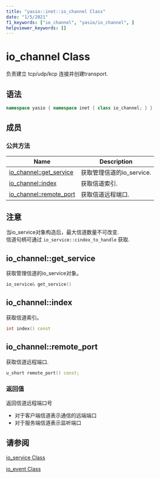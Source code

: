 ```yaml
---
title: "yasio::inet::io_channel Class"
date: "1/5/2021"
f1_keywords: ["io_channel", "yasio/io_channel", ]
helpviewer_keywords: []
---
```


# io_channel Class

负责建立 tcp/udp/kcp 连接并创建transport.


## 语法

```cpp
namespace yasio { namespace inet { class io_channel; } }
```

## 成员

### 公共方法

|Name|Description|
|----------|-----------------|
|[io_channel::get_service](#get_service)|获取管理信道的io_service.|
|[io_channel::index](#index)|获取信道索引.|
|[io_channel::remote_port](#remote_port)|获取信道远程端口.|

## 注意

当io_service对象构造后，最大信道数量不可改变. <br/>
信道句柄可通过 ``io_service::cindex_to_handle`` 获取.


## <a name="get_service"></a> io_channel::get_service

获取管理信道的io_service对象。

```cpp
io_service& get_service()
```

## <a name="index"></a> io_channel::index

获取信道索引。

```cpp
int index() const
```

## <a name="remote_port"></a> io_channel::remote_port

获取信道远程端口.

```cpp
u_short remote_port() const;
```

### 返回值

返回信道远程端口号

- 对于客户端信道表示通信的远端端口 
- 对于服务端信道表示监听端口

## 请参阅

[io_service Class](./io_service-class.md)

[io_event Class](./io_event-class.md)
